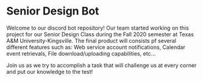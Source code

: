 # Senior Design Bot
Welcome to our discord bot repository!
Our team started working on this project for our Senior Design Class during the Fall 2020 semester at Texas A&M University-Kingsville.
The final product will consists pf several different features such as:
Web service account notifications, Calendar event retrievals, File download/uploading capabilities, etc...

Join us as we try to accomplish a task that will challenge us at every corner and put our knowledge to the test!
